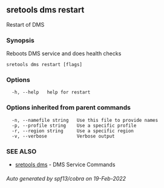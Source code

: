 ## sretools dms restart

Restart of DMS

### Synopsis

Reboots DMS service and does health checks

```
sretools dms restart [flags]
```

### Options

```
  -h, --help   help for restart
```

### Options inherited from parent commands

```
  -n, --namefile string   Use this file to provide names
  -p, --profile string    Use a specific profile
  -r, --region string     Use a specific region
  -v, --verbose           Verbose output
```

### SEE ALSO

* [sretools dms](sretools_dms.md)	 - DMS Service Commands

###### Auto generated by spf13/cobra on 19-Feb-2022
